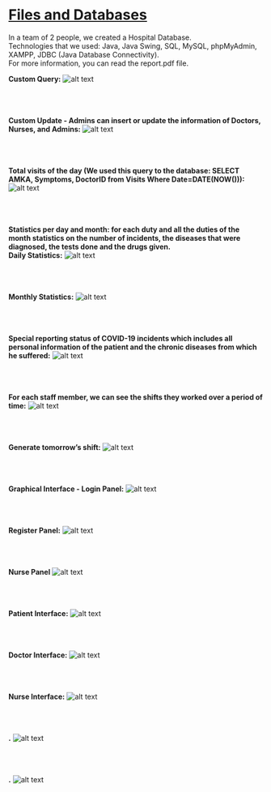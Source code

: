 # [Files and Databases](https://www.csd.uoc.gr/CSD/index.jsp?content=courses_catalog&openmenu=demoAcc3&lang=en&course=24)  

In a team of 2 people, we created a Hospital Database.  
Technologies that we used: Java, Java Swing, SQL, MySQL, phpMyAdmin, XAMPP, JDBC (Java Database Connectivity).  
For more information, you can read the report.pdf file.  

**Custom Query:**
![alt text](https://github.com/georgeleve/CS360/blob/main/images/image1.jpg)<br/><br/><br/><br/>

**Custom Update - Admins can insert or update the information of Doctors, Nurses, and Admins:**
![alt text](https://github.com/georgeleve/CS360/blob/main/images/image2.jpg)<br/><br/><br/><br/>

**Total visits of the day (We used this query to the database: SELECT AMKA, Symptoms, DoctorID from Visits Where Date=DATE(NOW())):**
![alt text](https://github.com/georgeleve/CS360/blob/main/images/image3.jpg)<br/><br/><br/><br/>

**Statistics per day and month: for each duty and all the duties of the month statistics on the number of incidents, the diseases
that were diagnosed, the tests done and the drugs given.**<br/>
**Daily Statistics:**
![alt text](https://github.com/georgeleve/CS360/blob/main/images/image4.jpg)<br/><br/><br/><br/>

**Monthly Statistics:**
![alt text](https://github.com/georgeleve/CS360/blob/main/images/image5.jpg)<br/><br/><br/><br/>

**Special reporting status of COVID-19 incidents which includes all 
personal information of the patient and the chronic diseases from which he suffered:**
![alt text](https://github.com/georgeleve/CS360/blob/main/images/image6.jpg)<br/><br/><br/><br/>

**For each staff member, we can see the shifts they worked over a period of time:**
![alt text](https://github.com/georgeleve/CS360/blob/main/images/image7.jpg)<br/><br/><br/><br/>

**Generate tomorrow’s shift:**
![alt text](https://github.com/georgeleve/CS360/blob/main/images/image8.jpg)<br/><br/><br/><br/>

**Graphical Interface - Login Panel:**
![alt text](https://github.com/georgeleve/CS360/blob/main/images/image9.jpg)<br/><br/><br/><br/>

**Register Panel:**
![alt text](https://github.com/georgeleve/CS360/blob/main/images/image10.jpg)<br/><br/><br/><br/>

**Nurse Panel**
![alt text](https://github.com/georgeleve/CS360/blob/main/images/image16.jpg)<br/><br/><br/><br/>

**Patient Interface:**
![alt text](https://github.com/georgeleve/CS360/blob/main/images/image11.jpg)<br/><br/><br/><br/>

**Doctor Interface:**
![alt text](https://github.com/georgeleve/CS360/blob/main/images/image12.jpg)<br/><br/><br/><br/>

**Nurse Interface:**
![alt text](https://github.com/georgeleve/CS360/blob/main/images/image13.jpg)<br/><br/><br/><br/>

**.**
![alt text](https://github.com/georgeleve/CS360/blob/main/images/image14.jpg)<br/><br/><br/><br/>

**.**
![alt text](https://github.com/georgeleve/CS360/blob/main/images/image15.jpg)<br/><br/><br/><br/>


